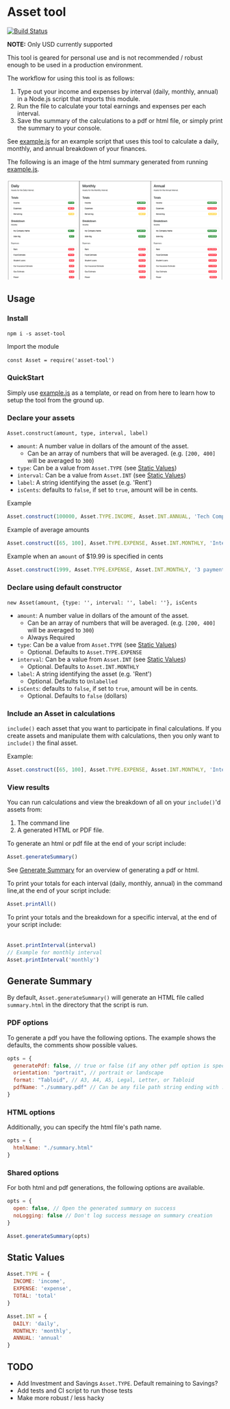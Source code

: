# Asset tool

[![Build Status](https://travis-ci.com/Ebonsignori/asset-tool.svg?branch=master)](https://travis-ci.com/Ebonsignori/asset-tool)

**NOTE:** Only USD currently supported

This tool is geared for personal use and is not recommended / robust enough to be used in a production environment.

The workflow for using this tool is as follows:

1. Type out your income and expenses by interval (daily, monthly, annual) in a Node.js script that imports this module.
2. Run the file to calculate your total earnings and expenses per each interval.
3. Save the summary of the calculations to a pdf or html file, or simply print the summary to your console.

See [example.js](./example.js) for an example script that uses this tool to calculate a daily, monthly, and annual breakdown of your finances.

The following is an image of the html summary generated from running [example.js](./example.js).

![Example summary](./docs/imgs/example_summary.png)

## Usage

### Install

`npm i -s asset-tool`

Import the module

`const Asset = require('asset-tool')`

### QuickStart

Simply use [example.js](./example.js) as a template, or read on from here to learn how to setup the tool from the ground up.

### Declare your assets

`Asset.construct(amount, type, interval, label)`

- `amount`: A number value in dollars of the amount of the asset.
  - Can be an array of numbers that will be averaged. (e.g. `[200, 400]` will be averaged to `300`)
- `type`: Can be a value from `Asset.TYPE` (see [Static Values](#static-values))
- `interval`: Can be a value from `Asset.INT` (see [Static Values](#static-values))
- `label`: A string identifying the asset (e.g. 'Rent')
- `isCents`: defaults to `false`, if set to `true`, amount will be in cents.

Example

```javascript
Asset.construct(100000, Asset.TYPE.INCOME, Asset.INT.ANNUAL, 'Tech Company')
```

Example of average amounts

```javascript
Asset.construct([65, 100], Asset.TYPE.EXPENSE, Asset.INT.MONTHLY, 'Internet')
```

Example when an `amount` of $19.99 is specified in cents

```javascript
Asset.construct(1999, Asset.TYPE.EXPENSE, Asset.INT.MONTHLY, '3 payments of', true)
```

### Declare using default constructor

`new Asset(amount, {type: '', interval: '', label: ''}, isCents`

- `amount`: A number value in dollars of the amount of the asset.
  - Can be an array of numbers that will be averaged. (e.g. `[200, 400]` will be averaged to `300`)
  - Always Required
- `type`: Can be a value from `Asset.TYPE` (see [Static Values](#static-values))
  - Optional. Defaults to `Asset.TYPE.EXPENSE`
- `interval`: Can be a value from `Asset.INT` (see [Static Values](#static-values))
  - Optional. Defaults to `Asset.INT.MONTHLY`
- `label`: A string identifying the asset (e.g. 'Rent')
  - Optional. Defaults to `Unlabelled`
- `isCents`: defaults to `false`, if set to `true`, amount will be in cents.
  - Optional. Defaults to `false` (dollars)

### Include an Asset in calculations

`include()` each asset that you want to participate in final calculations. If you create assets and manipulate them with calculations, then you only want to `include()` the final asset. 

Example:

```javascript
Asset.construct([65, 100], Asset.TYPE.EXPENSE, Asset.INT.MONTHLY, 'Internet').include()
```

### View results

You can run calculations and view the breakdown of all on your `include()`'d assets from:

1. The command line
2. A generated HTML or PDF file.

To generate an html or pdf file at the end of your script include:

```javascript
Asset.generateSummary()
```

See [Generate Summary](#generate-summary) for an overview of generating a pdf or html.

To print your totals for each interval (daily, monthly, annual) in the command line,at the end of your script include:

```javascript
Asset.printAll()
```

To print your totals and the breakdown for a specific interval, at the end of your script include:

```javascript

Asset.printInterval(interval)
// Example for monthly interval
Asset.printInterval('monthly')
```

## Generate Summary

By default, `Asset.generateSummary()` will generate an HTML file called `summary.html` in the directory that the script is run.

### PDF options

To generate a pdf you have the following options. The example shows the defaults, the comments show possible values.

```javascript
opts = {
  generatePdf: false, // true or false (if any other pdf option is specified this defaults to true)
  orientation: "portrait", // portrait or landscape
  format: "Tabloid", // A3, A4, A5, Legal, Letter, or Tabloid
  pdfName: "./summary.pdf" // Can be any file path string ending with .pdf
}
```

### HTML options

Additionally, you can specify the html file's path name.

```javascript
opts = {
  htmlName: "./summary.html"
}
```

### Shared options

For both html and pdf generations, the following options are available.

```javascript
opts = {
  open: false, // Open the generated summary on success
  noLogging: false // Don't log success message on summary creation
}
```

```javascript
Asset.generateSummary(opts)
```

## Static Values

```javascript
Asset.TYPE = {
  INCOME: 'income',
  EXPENSE: 'expense',
  TOTAL: 'total'
}
```

```javascript
Asset.INT = {
  DAILY: 'daily',
  MONTHLY: 'monthly',
  ANNUAL: 'annual'
}
```

## TODO

- Add Investment and Savings `Asset.TYPE`. Default remaining to Savings?
- Add tests and CI script to run those tests
- Make more robust / less hacky
